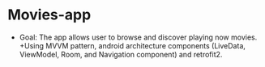 # Movies-app
  - Goal: The app allows user to browse and discover playing now movies. +Using MVVM pattern, android architecture components (LiveData, ViewModel, Room, and Navigation component) and retrofit2.
